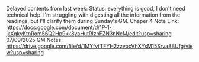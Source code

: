 Delayed contents from last week:
Status: everything is good, I don't need technical help. I'm struggling with digesting all the information from the readings, but I'll clarify them during Sunday's GM.
Chaper 4 Note Link: https://docs.google.com/document/d/1P-1-jkXqkyKtnRom56Q2Hp9kk8yaHutRlznFZN3nNcM/edit?usp=sharing
07/09/2025 GM Notes: https://drive.google.com/file/d/1MYfvfTFYH2zzvocVhXYsM15Srva8BUfg/view?usp=sharing
